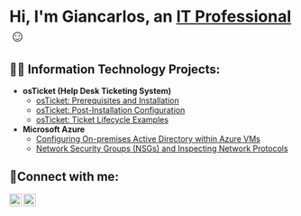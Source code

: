 <h1>Hi, I'm Giancarlos, an <a href="https://www.linkedin.com/in/giancarlos-colon-658635237?lipi=urn%3Ali%3Apage%3Ad_flagship3_profile_view_base_contact_details%3B4ZrCN9ScQje7MeQSds6ojQ%3D%3D">IT Professional</a>☺</h1>

<h2>👨‍💻 Information Technology Projects:</h2>

- <b>osTicket (Help Desk Ticketing System)</b>
  - [osTicket: Prerequisites and Installation](https://github.com/Giancarlosc2/OSticket-prereq.git)
  - [osTicket: Post-Installation Configuration](https://github.com/joshmadakorcc/post-install-config)
  - [osTicket: Ticket Lifecycle Examples](https://github.com/joshmadakorcc/ticket-lifecycle)
- <b>Microsoft Azure</b>
  - [Configuring On-premises Active Directory within Azure VMs](https://github.com/joshmadakorcc/configure-ad)
  - [Network Security Groups (NSGs) and Inspecting Network Protocols](https://github.com/joshmadakorcc/azure-network-protocols)

<h2>🤳Connect with me:</h2>

[<img align="left" alt="Josh | LinkedIn" width="22px" src="https://cdn.jsdelivr.net/npm/simple-icons@v3/icons/linkedin.svg" />][linkedin]
[<img align="left" alt="Josh | Instagram" width="22px" src="https://cdn.jsdelivr.net/npm/simple-icons@v3/icons/instagram.svg" />][instagram]

[instagram]: https://www.instagram.com/Josh
[linkedin]: [[https://linkedin.com/in/Josh](https://www.linkedin.com/in/giancarlos-colon-658635237/)https://www.linkedin.com/in/giancarlos-colon-658635237/](https://www.linkedin.com/in/giancarlos-colon-658635237?lipi=urn%3Ali%3Apage%3Ad_flagship3_profile_view_base_contact_details%3B4ZrCN9ScQje7MeQSds6ojQ%3D%3D)https://www.linkedin.com/in/giancarlos-colon-658635237?lipi=urn%3Ali%3Apage%3Ad_flagship3_profile_view_base_contact_details%3B4ZrCN9ScQje7MeQSds6ojQ%3D%3D
